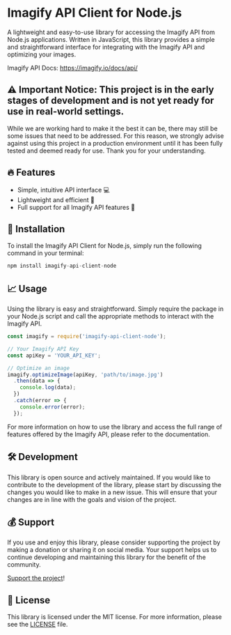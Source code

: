 # Imagify API Client for Node.js
A lightweight and easy-to-use library for accessing the Imagify API from Node.js applications. Written in JavaScript, this library provides a simple and straightforward interface for integrating with the Imagify API and optimizing your images.

Imagify API Docs: https://imagify.io/docs/api/

## ⚠ Important Notice: This project is in the early stages of development and is not yet ready for use in real-world settings. 
While we are working hard to make it the best it can be, there may still be some issues that need to be addressed. For this reason, we strongly advise against using this project in a production environment until it has been fully tested and deemed ready for use. Thank you for your understanding.

## 🔥 Features
- Simple, intuitive API interface 💻
- Lightweight and efficient 🚀
- Full support for all Imagify API features 💯
## 💾 Installation
To install the Imagify API Client for Node.js, simply run the following command in your terminal:

```js
npm install imagify-api-client-node
```
## 📈 Usage
Using the library is easy and straightforward. Simply require the package in your Node.js script and call the appropriate methods to interact with the Imagify API.

```js
const imagify = require('imagify-api-client-node');

// Your Imagify API Key
const apiKey = 'YOUR_API_KEY';

// Optimize an image
imagify.optimizeImage(apiKey, 'path/to/image.jpg')
  .then(data => {
    console.log(data);
  })
  .catch(error => {
    console.error(error);
  });
```
For more information on how to use the library and access the full range of features offered by the Imagify API, please refer to the documentation.

## 🛠️ Development
This library is open source and actively maintained. If you would like to contribute to the development of the library, please start by discussing the changes you would like to make in a new issue. This will ensure that your changes are in line with the goals and vision of the project.
## 💰 Support
If you use and enjoy this library, please consider supporting the project by making a donation or sharing it on social media. Your support helps us to continue developing and maintaining this library for the benefit of the community.

[Support the project](https://www.paypal.com/paypalme/merlinArtist)!
## 📄 License
This library is licensed under the MIT license. For more information, please see the [LICENSE](LICENSE) file.
